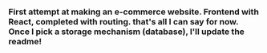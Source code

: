 ### First attempt at making an e-commerce website. Frontend with React, completed with routing. that's all I can say for now. Once I pick a storage mechanism (database), I'll update the readme!
